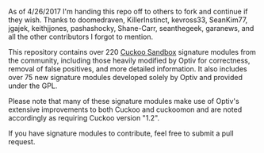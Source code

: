 As of 4/26/2017 I'm handing this repo off to others to fork and continue if they wish.  Thanks to doomedraven, KillerInstinct, kevross33, SeanKim77, jgajek, keithjjones, pashashocky, Shane-Carr, seanthegeek, garanews, and all the other contributors I forgot to mention.

This repository contains over 220 [Cuckoo Sandbox](http://www.cuckoosandbox.org) signature modules from the community, including
those heavily modified by Optiv for correctness, removal of false positives,
and more detailed information.  It also includes over 75 new signature modules
developed solely by Optiv and provided under the GPL.

Please note that many of these signature modules make use of Optiv's extensive
improvements to both Cuckoo and cuckoomon and are noted accordingly as requiring
Cuckoo version "1.2".

If you have signature modules to contribute, feel free to submit a pull request.
